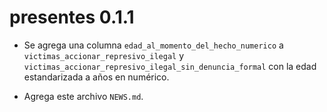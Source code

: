 # presentes 0.1.1

* Se agrega una columna `edad_al_momento_del_hecho_numerico` a `victimas_accionar_represivo_ilegal` y `victimas_accionar_represivo_ilegal_sin_denuncia_formal` con la edad estandarizada a años en numérico. 

* Agrega este archivo `NEWS.md`. 

